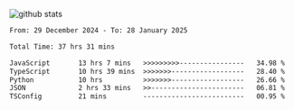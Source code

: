 
![github stats](https://github-readme-stats.vercel.app/api?username=realmahd1&show_icons=true&theme=codeSTACKr&hide_rank=true&count_private=true)

<!--START_SECTION:waka-->

```txt
From: 29 December 2024 - To: 28 January 2025

Total Time: 37 hrs 31 mins

JavaScript       13 hrs 7 mins   >>>>>>>>>----------------   34.98 %
TypeScript       10 hrs 39 mins  >>>>>>>------------------   28.40 %
Python           10 hrs          >>>>>>>------------------   26.66 %
JSON             2 hrs 33 mins   >>-----------------------   06.81 %
TSConfig         21 mins         -------------------------   00.95 %
```

<!--END_SECTION:waka-->
